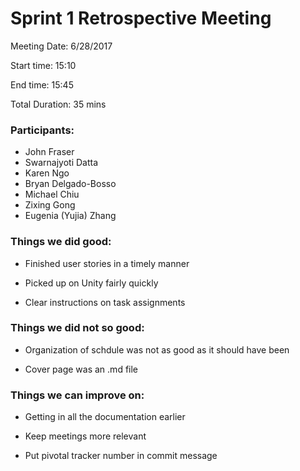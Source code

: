 # Sprint 1 Retrospective Meeting

Meeting Date: 6/28/2017

Start time: 15:10

End time: 15:45

Total Duration: 35 mins

### Participants: 
- John Fraser
- Swarnajyoti Datta
- Karen Ngo
- Bryan Delgado-Bosso
- Michael Chiu
- Zixing Gong
- Eugenia (Yujia) Zhang 

### Things we did good:

  - Finished user stories in a timely manner

  - Picked up on Unity fairly quickly

  - Clear instructions on task assignments


### Things we did not so good:

  - Organization of schdule was not as good as it should have been

  - Cover page was an .md file


### Things we can improve on:

  - Getting in all the documentation earlier

  - Keep meetings more relevant

  - Put pivotal tracker number in commit message


